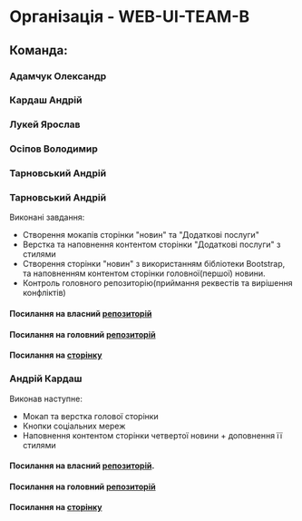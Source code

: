 # Організація - WEB-UI-TEAM-B
## Команда:
###     Адамчук Олександр
###     Кардаш Андрій
###     Лукей Ярослав
###     Осіпов Володимир
###     Тарновський Андрій

### Тарновський Андрій 
 Виконані завдання:
 - Створення мокапів сторінки "новин" та "Додаткові послуги" 
 - Верстка та наповнення контентом сторінки "Додаткові послуги" з стилями
 - Створення сторінки "новин" з використанням бібліотеки Bootstrap, та наповненням контентом сторінки головної(першої) новини.
 - Контроль головного репозиторію(приймання реквестів та вирішення конфліктів)
 
#### Посилання на власний [репозиторій](https://github.com/andriyt85/html5-team)
#### Посилання на головний [репозиторій](https://github.com/WEB-UI-TEAM-B/html5-team)
#### Посилання на [сторінку](web-ui-team-b.github.io/html5-team)



### Андрій Кардаш

Виконав наступне:

- Мокап та верстка голової сторінки
- Кнопки соціальних мереж
- Наповнення контентом сторінки четвертої новини + доповнення її стилями

#### Посилання на власний [репозиторій](https://github.com/akardash/html5-team).
#### Посилання на головний [репозиторій](https://github.com/WEB-UI-TEAM-B/html5-team)
#### Посилання на [сторінку](web-ui-team-b.github.io/html5-team)
